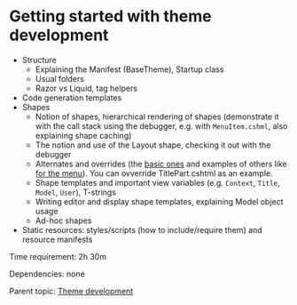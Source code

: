 # Getting started with theme development



- Structure
	- Explaining the Manifest (BaseTheme), Startup class
	- Usual folders
	- Razor vs Liquid, tag helpers
- Code generation templates
- Shapes
	- Notion of shapes, hierarchical rendering of shapes (demonstrate it with the call stack using the debugger, e.g. with `MenuItem.cshml`, also explaining shape caching)
	- The notion and use of the Layout shape, checking it out with the debugger
	- Alternates and overrides (the [basic ones](https://docs.orchardcore.net/en/dev/docs/reference/modules/Templates/#available-templates) and examples of others like [for the menu](https://docs.orchardcore.net/en/dev/docs/reference/modules/Menu/#menu-alternates)). You can ovverride TitlePart.cshtml as an example.
	- Shape templates and important view variables (e.g. `Context`, `Title`, `Model`, `User`), T-strings
	- Writing editor and display shape templates, explaining Model object usage
	- Ad-hoc shapes
- Static resources: styles/scripts (how to include/require them) and resource manifests

Time requirement: 2h 30m

Dependencies: none

Parent topic: [Theme development](./)